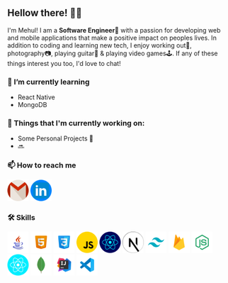 Hellow there! 👋😃
------------------
I'm Mehul! I am a **Software Engineer**📱 with a passion for developing web and mobile applications that make a positive impact on peoples lives.
In addition to coding and learning new tech, I enjoy working out💪, photography📷, playing guitar🎸 & playing video games🕹. If any of these things interest you too, I'd love to chat!

### 🌱 I’m currently learning

*   React Native
*   MongoDB

### 💼 Things that I'm currently working on:

*   Some Personal Projects 🤫
*   🔜

### 📫 How to reach me
  <a href="https://mail.google.com/mail/u/0/?fs=1&to=mehulsaini763@gmail.com&tf=cm"><img width="48" height="48" src="/assets/logos/gmail.png" /></a>
  <a href="https://www.linkedin.com/in/mehul-saini-528377269/"><img width="48" height="48" src="/assets/logos/linkedin.png" /></a>

### 🛠 Skills
  <picture><img width="48" height="48" src="/assets/logos/java.png" /></picture>
    <picture><img width="48" height="48" src="/assets/logos/html.png" /></picture>
    <picture><img width="48" height="48" src="/assets/logos/css.png" /></picture>
    <picture><img width="48" height="48" src="/assets/logos/javascript.png" /></picture>
    <picture><img width="48" height="48" src="/assets/logos/react.png" /></picture>
    <picture><img width="48" height="48" src="/assets/logos/nextjs.png" /></picture>
    <picture><img width="48" height="48" src="/assets/logos/tailwind.png" /></picture>
    <picture><img width="48" height="48" src="/assets/logos/firebase.png" /></picture>
    <picture><img width="48" height="48" src="/assets/logos/nodejs.png" /></picture>
    <picture><img width="48" height="48" src="/assets/logos/react-native.png" /></picture>
    <picture><img width="48" height="48" src="/assets/logos/mongodb.png" /></picture>
    <picture><img width="48" height="48" src="/assets/logos/intellij.png" /></picture>
    <picture><img width="48" height="48" src="/assets/logos/vscode.png" /></picture>
ㅤ

